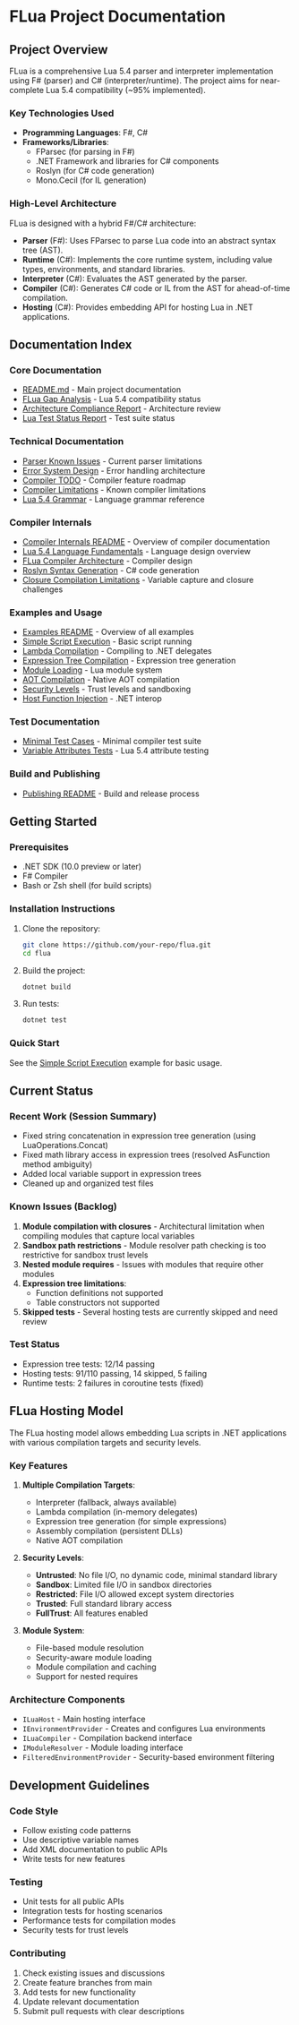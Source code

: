 # FLua Project Documentation

## Project Overview

FLua is a comprehensive Lua 5.4 parser and interpreter implementation using F# (parser) and C# (interpreter/runtime). The project aims for near-complete Lua 5.4 compatibility (~95% implemented).

### Key Technologies Used
- **Programming Languages**: F#, C#
- **Frameworks/Libraries**:
  - FParsec (for parsing in F#)
  - .NET Framework and libraries for C# components
  - Roslyn (for C# code generation)
  - Mono.Cecil (for IL generation)

### High-Level Architecture
FLua is designed with a hybrid F#/C# architecture:
- **Parser** (F#): Uses FParsec to parse Lua code into an abstract syntax tree (AST).
- **Runtime** (C#): Implements the core runtime system, including value types, environments, and standard libraries.
- **Interpreter** (C#): Evaluates the AST generated by the parser.
- **Compiler** (C#): Generates C# code or IL from the AST for ahead-of-time compilation.
- **Hosting** (C#): Provides embedding API for hosting Lua in .NET applications.

## Documentation Index

### Core Documentation
- [README.md](README.md) - Main project documentation
- [FLua Gap Analysis](FLua-Gap-Analysis.md) - Lua 5.4 compatibility status
- [Architecture Compliance Report](ARCHITECTURE_COMPLIANCE_REPORT.md) - Architecture review
- [Lua Test Status Report](lua_test_status_report.md) - Test suite status

### Technical Documentation
- [Parser Known Issues](PARSER_KNOWN_ISSUES.md) - Current parser limitations
- [Error System Design](ERROR_SYSTEM_DESIGN.md) - Error handling architecture
- [Compiler TODO](TODO_COMPILER.md) - Compiler feature roadmap
- [Compiler Limitations](COMPILER_LIMITATIONS.md) - Known compiler limitations
- [Lua 5.4 Grammar](FLua/Lua54-grammar.md) - Language grammar reference

### Compiler Internals
- [Compiler Internals README](docs/compiler-internals/README.md) - Overview of compiler documentation
- [Lua 5.4 Language Fundamentals](docs/compiler-internals/lua-5.4-language-fundamentals.md) - Language design overview
- [FLua Compiler Architecture](docs/compiler-internals/flua-compiler-architecture.md) - Compiler design
- [Roslyn Syntax Generation](docs/compiler-internals/roslyn-syntax-generation.md) - C# code generation
- [Closure Compilation Limitations](docs/compiler-internals/closure-compilation-limitations.md) - Variable capture and closure challenges

### Examples and Usage
- [Examples README](examples/README.md) - Overview of all examples
- [Simple Script Execution](examples/SimpleScriptExecution/README.md) - Basic script running
- [Lambda Compilation](examples/LambdaCompilation/README.md) - Compiling to .NET delegates
- [Expression Tree Compilation](examples/ExpressionTreeCompilation/README.md) - Expression tree generation
- [Module Loading](examples/ModuleLoading/README.md) - Lua module system
- [AOT Compilation](examples/AotCompilation/README.md) - Native AOT compilation
- [Security Levels](examples/SecurityLevels/README.md) - Trust levels and sandboxing
- [Host Function Injection](examples/HostFunctionInjection/README.md) - .NET interop

### Test Documentation
- [Minimal Test Cases](FLua.Compiler.Tests.Minimal/TestCases/README.md) - Minimal compiler test suite
- [Variable Attributes Tests](FLua.VariableAttributes.Tests/README.md) - Lua 5.4 attribute testing

### Build and Publishing
- [Publishing README](README-publish.md) - Build and release process

## Getting Started

### Prerequisites
- .NET SDK (10.0 preview or later)
- F# Compiler
- Bash or Zsh shell (for build scripts)

### Installation Instructions
1. Clone the repository:
   ```bash
   git clone https://github.com/your-repo/flua.git
   cd flua
   ```

2. Build the project:
   ```bash
   dotnet build
   ```

3. Run tests:
   ```bash
   dotnet test
   ```

### Quick Start
See the [Simple Script Execution](examples/SimpleScriptExecution/README.md) example for basic usage.

## Current Status

### Recent Work (Session Summary)
- Fixed string concatenation in expression tree generation (using LuaOperations.Concat)
- Fixed math library access in expression trees (resolved AsFunction method ambiguity)
- Added local variable support in expression trees
- Cleaned up and organized test files

### Known Issues (Backlog)
1. **Module compilation with closures** - Architectural limitation when compiling modules that capture local variables
2. **Sandbox path restrictions** - Module resolver path checking is too restrictive for sandbox trust levels
3. **Nested module requires** - Issues with modules that require other modules
4. **Expression tree limitations**:
   - Function definitions not supported
   - Table constructors not supported
5. **Skipped tests** - Several hosting tests are currently skipped and need review

### Test Status
- Expression tree tests: 12/14 passing
- Hosting tests: 91/110 passing, 14 skipped, 5 failing
- Runtime tests: 2 failures in coroutine tests (fixed)

## FLua Hosting Model

The FLua hosting model allows embedding Lua scripts in .NET applications with various compilation targets and security levels.

### Key Features
1. **Multiple Compilation Targets**:
   - Interpreter (fallback, always available)
   - Lambda compilation (in-memory delegates)
   - Expression tree generation (for simple expressions)
   - Assembly compilation (persistent DLLs)
   - Native AOT compilation

2. **Security Levels**:
   - **Untrusted**: No file I/O, no dynamic code, minimal standard library
   - **Sandbox**: Limited file I/O in sandbox directories
   - **Restricted**: File I/O allowed except system directories
   - **Trusted**: Full standard library access
   - **FullTrust**: All features enabled

3. **Module System**:
   - File-based module resolution
   - Security-aware module loading
   - Module compilation and caching
   - Support for nested requires

### Architecture Components
- `ILuaHost` - Main hosting interface
- `IEnvironmentProvider` - Creates and configures Lua environments
- `ILuaCompiler` - Compilation backend interface
- `IModuleResolver` - Module loading interface
- `FilteredEnvironmentProvider` - Security-based environment filtering

## Development Guidelines

### Code Style
- Follow existing code patterns
- Use descriptive variable names
- Add XML documentation to public APIs
- Write tests for new features

### Testing
- Unit tests for all public APIs
- Integration tests for hosting scenarios
- Performance tests for compilation modes
- Security tests for trust levels

### Contributing
1. Check existing issues and discussions
2. Create feature branches from main
3. Add tests for new functionality
4. Update relevant documentation
5. Submit pull requests with clear descriptions